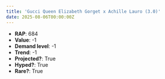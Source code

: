 ```yaml
---
title: 'Gucci Queen Elizabeth Gorget x Achille Lauro (3.0)'
date: 2025-08-06T00:00:00Z
---
```

- **RAP**: 684
- **Value**: -1
- **Demand level**: -1
- **Trend**: -1
- **Projected?**: True
- **Hyped?**: True
- **Rare?**: True
